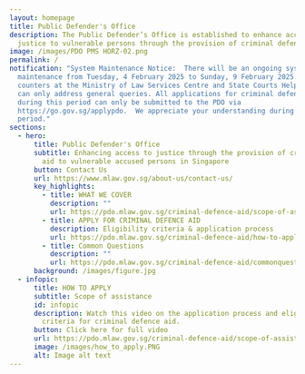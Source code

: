 ```yaml
---
layout: homepage
title: Public Defender's Office
description: The Public Defender’s Office is established to enhance access to
  justice to vulnerable persons through the provision of criminal defence aid.
image: /images/PDO PMS HORZ-02.png
permalink: /
notification: "System Maintenance Notice:  There will be an ongoing system
  maintenance from Tuesday, 4 February 2025 to Sunday, 9 February 2025.  The
  counters at the Ministry of Law Services Centre and State Courts Help Centre
  can only address general queries. All applications for criminal defence aid
  during this period can only be submitted to the PDO via
  https://go.gov.sg/applypdo.  We appreciate your understanding during this
  period."
sections:
  - hero:
      title: Public Defender's Office
      subtitle: Enhancing access to justice through the provision of criminal defence
        aid to vulnerable accused persons in Singapore
      button: Contact Us
      url: https://www.mlaw.gov.sg/about-us/contact-us/
      key_highlights:
        - title: WHAT WE COVER
          description: ""
          url: https://pdo.mlaw.gov.sg/criminal-defence-aid/scope-of-assistance/
        - title: APPLY FOR CRIMINAL DEFENCE AID
          description: Eligibility criteria & application process
          url: https://pdo.mlaw.gov.sg/criminal-defence-aid/how-to-apply/
        - title: Common Questions
          description: ""
          url: https://pdo.mlaw.gov.sg/criminal-defence-aid/commonquestions/
      background: /images/figure.jpg
  - infopic:
      title: HOW TO APPLY
      subtitle: Scope of assistance
      id: infopic
      description: Watch this video on the application process and eligibility
        criteria for criminal defence aid.
      button: Click here for full video
      url: https://pdo.mlaw.gov.sg/criminal-defence-aid/scope-of-assistance/
      image: /images/how_to_apply.PNG
      alt: Image alt text
---
```

